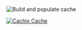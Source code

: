 ![Build and populate cache](https://github.com/Ruixi-rebirth/nur-packages/workflows/Build%20and%20populate%20cache/badge.svg)

[![Cachix Cache](https://img.shields.io/badge/cachix-Ruixi_rebirth-blue.svg)](https://Ruixi_rebirth.cachix.org)

